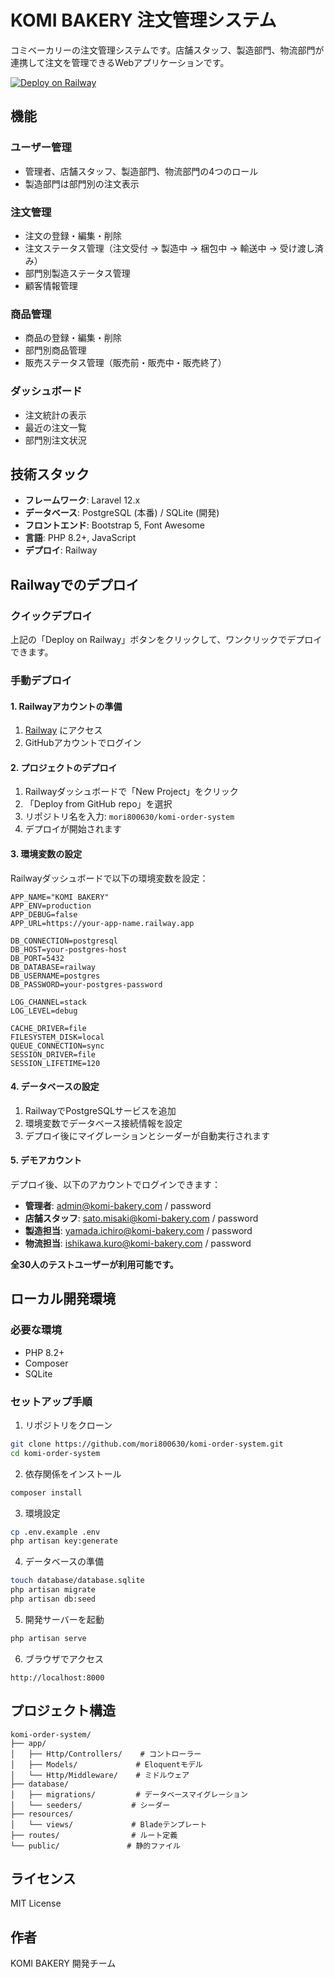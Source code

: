 # KOMI BAKERY 注文管理システム

コミベーカリーの注文管理システムです。店舗スタッフ、製造部門、物流部門が連携して注文を管理できるWebアプリケーションです。

[![Deploy on Railway](https://railway.app/button.svg)](https://railway.app/template/new?template=https://github.com/mori800630/komi-order-system)

## 機能

### ユーザー管理
- 管理者、店舗スタッフ、製造部門、物流部門の4つのロール
- 製造部門は部門別の注文表示

### 注文管理
- 注文の登録・編集・削除
- 注文ステータス管理（注文受付 → 製造中 → 梱包中 → 輸送中 → 受け渡し済み）
- 部門別製造ステータス管理
- 顧客情報管理

### 商品管理
- 商品の登録・編集・削除
- 部門別商品管理
- 販売ステータス管理（販売前・販売中・販売終了）

### ダッシュボード
- 注文統計の表示
- 最近の注文一覧
- 部門別注文状況

## 技術スタック

- **フレームワーク**: Laravel 12.x
- **データベース**: PostgreSQL (本番) / SQLite (開発)
- **フロントエンド**: Bootstrap 5, Font Awesome
- **言語**: PHP 8.2+, JavaScript
- **デプロイ**: Railway

## Railwayでのデプロイ

### クイックデプロイ
上記の「Deploy on Railway」ボタンをクリックして、ワンクリックでデプロイできます。

### 手動デプロイ

#### 1. Railwayアカウントの準備
1. [Railway](https://railway.app/) にアクセス
2. GitHubアカウントでログイン

#### 2. プロジェクトのデプロイ
1. Railwayダッシュボードで「New Project」をクリック
2. 「Deploy from GitHub repo」を選択
3. リポジトリ名を入力: `mori800630/komi-order-system`
4. デプロイが開始されます

#### 3. 環境変数の設定
Railwayダッシュボードで以下の環境変数を設定：

```
APP_NAME="KOMI BAKERY"
APP_ENV=production
APP_DEBUG=false
APP_URL=https://your-app-name.railway.app

DB_CONNECTION=postgresql
DB_HOST=your-postgres-host
DB_PORT=5432
DB_DATABASE=railway
DB_USERNAME=postgres
DB_PASSWORD=your-postgres-password

LOG_CHANNEL=stack
LOG_LEVEL=debug

CACHE_DRIVER=file
FILESYSTEM_DISK=local
QUEUE_CONNECTION=sync
SESSION_DRIVER=file
SESSION_LIFETIME=120
```

#### 4. データベースの設定
1. RailwayでPostgreSQLサービスを追加
2. 環境変数でデータベース接続情報を設定
3. デプロイ後にマイグレーションとシーダーが自動実行されます

#### 5. デモアカウント
デプロイ後、以下のアカウントでログインできます：

- **管理者**: admin@komi-bakery.com / password
- **店舗スタッフ**: sato.misaki@komi-bakery.com / password
- **製造担当**: yamada.ichiro@komi-bakery.com / password
- **物流担当**: ishikawa.kuro@komi-bakery.com / password

**全30人のテストユーザーが利用可能です。**

## ローカル開発環境

### 必要な環境
- PHP 8.2+
- Composer
- SQLite

### セットアップ手順

1. リポジトリをクローン
```bash
git clone https://github.com/mori800630/komi-order-system.git
cd komi-order-system
```

2. 依存関係をインストール
```bash
composer install
```

3. 環境設定
```bash
cp .env.example .env
php artisan key:generate
```

4. データベースの準備
```bash
touch database/database.sqlite
php artisan migrate
php artisan db:seed
```

5. 開発サーバーを起動
```bash
php artisan serve
```

6. ブラウザでアクセス
```
http://localhost:8000
```

## プロジェクト構造

```
komi-order-system/
├── app/
│   ├── Http/Controllers/    # コントローラー
│   ├── Models/             # Eloquentモデル
│   └── Http/Middleware/    # ミドルウェア
├── database/
│   ├── migrations/         # データベースマイグレーション
│   └── seeders/           # シーダー
├── resources/
│   └── views/             # Bladeテンプレート
├── routes/                # ルート定義
└── public/               # 静的ファイル
```

## ライセンス

MIT License

## 作者

KOMI BAKERY 開発チーム
